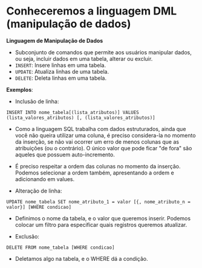 # Conheceremos a linguagem DML (manipulação de dados)

**Linguagem de Manipulação de Dados**
  - Subconjunto de comandos que permite aos usuários manipular dados, ou seja, incluir dados em uma tabela, alterar ou excluir.
  - `INSERT`: Insere linhas em uma tabela.
  - `UPDATE`: Atualiza linhas de uma tabela.
  - `DELETE`: Deleta linhas em uma tabela.

**Exemplos**:

- Inclusão de linha:
```{sql}
INSERT INTO nome_tabela[(lista_atributos)] VALUES (lista_valores_atributos) [, (lista_valores_atributos)]
```
  - Como a linguagem SQL trabalha com dados estruturados, ainda que você não queira utilizar uma coluna, é preciso considera-la no momento da inserção, se não vai ocorrer um erro de menos colunas que as atribuições (ou o contrário). O único valor que pode ficar "de fora" são aqueles que possuem auto-incremento.
  - É preciso respeitar a ordem das colunas no momento da inserção. Podemos selecionar a ordem também, apresentando a ordem e adicionando em values.

- Alteração de linha:
```{sql}
UPDATE nome_tabela SET nome_atributo_1 = valor [{, nome_atributo_n = valor}] [WHERE condicao]
```
  - Definimos o nome da tabela, e o valor que queremos inserir. Podemos colocar um filtro para especificar quais registros queremos atualizar. 

- Exclusão:
```{sql}
DELETE FROM nome_tabela [WHERE condicao]
```
  - Deletamos algo na tabela, e o WHERE dá a condição.
